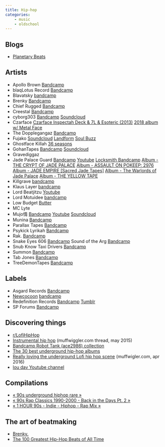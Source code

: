 ```yaml
---
title: Hip-hop
categories:
	- music
	- oldschool
---
```


## Blogs

- [Planetary Beats](https://planetarybeats.wordpress.com)

## Artists

- Apollo Brown
	[Bandcamp](https://apollobrown360.bandcamp.com/music)
- blaqLotus Record
	[Bandcamp](https://blaqlotus.bandcamp.com/music)
- Blavatsky
	[bandcamp](https://blavatsky.bandcamp.com/music)
- Brenky
	[Bandcamp](https://brenky.bandcamp.com/music)
- Chief Rugged
	[Bandcamp](https://chiefrugged.bandcamp.com/)
- Creestal
	[Bandcamp](https://djcreestal.bandcamp.com)
- cyborg303
	[Bandcamp](https://cyborg303.bandcamp.com)
	[Soundcloud](https://soundcloud.com/cyborg303)
- Czarface
	[Czarface Inspectah Deck & 7L & Esoteric (2013)](https://www.google.com/#q=Czarface+Inspectah+Deck+7L+Esoteric+2013)
	[2018 album w/ Metal Face](https://www.youtube.com/watch?v=pFciweAYwR0&t=0s&list=WL&index=7)
- The Dopplegangaz
	[Bandcamp](https://thedoppelgangaz.bandcamp.com/)
- Fujako
	[Soundcloud](https://soundcloud.com/fujako)
	[Landform](https://soundcloud.com/fujako/sets/fujako-landform-2x12-on-angstr)
	[Soul Buzz](http://angstrom-records.com/aep012)
- Ghostface Killah
	[36 seasons](https://www.google.com/search?q=ghostface+killah+36+seasons)
- GohanTapes
	[Bandcamp](https://gohantapes.bandcamp.com/)
	[Soundcloud](https://soundcloud.com/gohantapes)
- Gravediggaz
- Jade Palace Guard
	[Bandcamp](https://thejadepalaceguard.bandcamp.com/)
	[Youtube](https://www.youtube.com/user/SNEED888/videos)
	[Locksmith Bandcamp](https://locksmith.bandcamp.com/)
	[Album - THE CRYPT OF JADE PALACE](https://thejadepalaceguard.bandcamp.com/album/the-crypt-of-jade-palace)
	[Album - ASSAULT ON POKEEP: 2976](https://thejadepalaceguard.bandcamp.com/album/assault-on-pokeep-2976)
	[Album - JADE EMPIRE [Sacred Jade Tapes]](https://thejadepalaceguard.bandcamp.com/album/jade-empire-sacred-jade-tapes)
	[Album - The Warlords of Jade Palace](https://thejadepalaceguard.bandcamp.com/album/the-warlords-of-jade-palace)
	[Album - THE YELLOW TAPE](https://thejadepalaceguard.bandcamp.com/album/the-yellow-tape)
- Killgrave
	[bandcamp](https://killgrave.bandcamp.com/)
- Klaus Layer
  [bandcamp](https://klauslayer.bandcamp.com/)
- Lord Beatjitzu
	[Youtube](https://www.youtube.com/results?search_query=LORD+BEATJITZU)
- Lord Motuidee
	[bandcamp](https://motuidee.bandcamp.com/)
- Low Budget
	[Butter](https://www.youtube.com/watch?v=3gux-JuVuGc)
- MC Lyte
- Mujo情
	[Bandcamp](https://mujobeatz.bandcamp.com/music)
	[Youtube](https://www.youtube.com/user/MUJOBEATZ/videos)
	[Soundcloud](https://soundcloud.com/mujobeatz)
- Munina
	[Bandcamp](https://munina.bandcamp.com/)
- Parallax Tapes
	[Bandcamp](https://parallaxtapes.bandcamp.com)
- Psykick Lyrikah
	[Bandcamp](http://psykicklyrikah.bandcamp.com/music)
- Rak.
	[Bandcamp](https://rakun0.bandcamp.com/music)
- Snake Eyes 606
	[Bandcamp](https://snake-eyes-606.bandcamp.com/music)
Sound of the Arg
	[Bandcamp](https://soundoftheark.bandcamp.com/music)
- Snub Know Taxi Drivers
	[Bandcamp](https://snubknowstaxidrivers.bandcamp.com)
- Summon
	[Bandcamp](https://summon.bandcamp.com/music)
- Tab Jones
	[Bandcamp](https://tabjones.bandcamp.com/music)
- TreeDemonTapes
	[Bandcamp](https://treedemontapes.bandcamp.com/music)

## Labels

- Asgard Records
	[Bandcamp](https://asgardrecords.bandcamp.com/music)
- [Newcocoon](https://newcocoon.com/)
	[bandcamp](https://newcocoon1.bandcamp.com/music)
- Redefinition Records
	[Bandcamp](http://redefinitionrecords.bandcamp.com)
	[Tumblr](http://wonkabeats.tumblr.com)
- SP Forums
	[Bandcamp](https://spforums1.bandcamp.com/music)

## Discovering things

- [r/LofiHipHop](https://www.reddit.com/r/LofiHipHop/)
- [Instrumental hip hop](https://www.muffwiggler.com/forum/viewtopic.php?t=137851) (muffwiggler.com thread, may 2015)
- [Bandcamp Robot Tank (ace2986) collection](https://bandcamp.com/ace2986)
- [The 30 best underground hip-hop albums](http://pigeonsandplanes.com/2012/06/the-30-best-underground-hip-hop-albums)
- [Really loving the underground Lofi hip hop scene](https://www.muffwiggler.com/forum/viewtopic.php?t=159752) (muffwigler.com, apr 2016)
- [lou dav Youtube channel](https://www.youtube.com/channel/UCGEiGiN0TwBGuZzDrREHCtQ)

## Compilations

- [« 90s underground hiphop rare  »](https://www.youtube.com/watch?v=bNkIfQiFb98)
- [« 90s Rap Classics 1990-2000 - Back in the Days Pt. 2 »](https://www.youtube.com/watch?v=Wgeb0EkSfeo)
- [« 1 HOUR 90s - Indie - Hiphop - Rap Mix »](https://www.youtube.com/watch?v=1EFyQcErtjU)

## The art of beatmaking

- [Brenky.](https://www.youtube.com/channel/UCCfUL-zv6cyznGPDvAlYwrw/videos)
- [The 100 Greatest Hip-Hop Beats of All Time](http://uk.complex.com/music/2012/11/the-100-greatest-hip-hop-beats-of-all-time/)